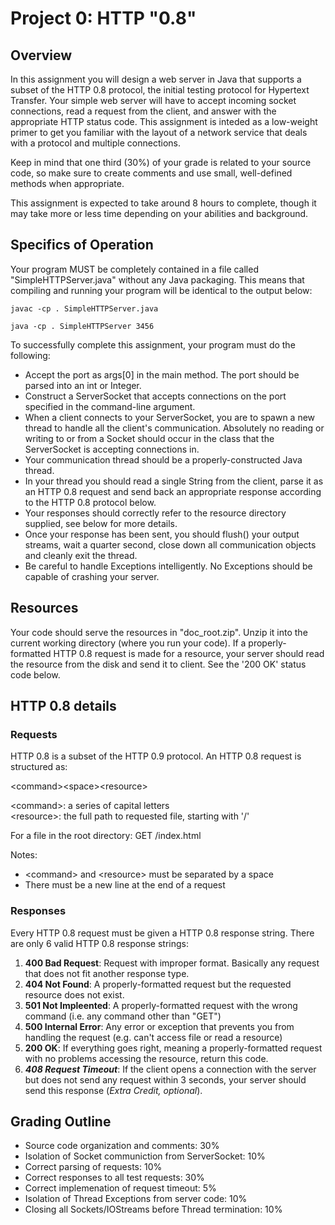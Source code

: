# Project 0: HTTP "0.8"

## Overview

In this assignment you will design a web server in Java that supports a subset of the HTTP 0.8 protocol, the initial testing protocol for Hypertext Transfer.
Your simple web server will have to accept incoming socket connections, read a request from the client, and answer with the appropriate HTTP status code.
This assignment is inteded as a low-weight primer to get you familiar with the layout of a network service that deals with a protocol and multiple connections.

Keep in mind that one third (30%) of your grade is related to your source code, so make sure to create comments and use small, well-defined methods when appropriate.

This assignment is expected to take around 8 hours to complete, though it may take more or less time depending on your abilities and background.

## Specifics of Operation

Your program MUST be completely contained in a file called "SimpleHTTPServer.java" without any Java packaging. This means that compiling and running your program will be identical to the output below:

```
javac -cp . SimpleHTTPServer.java

java -cp . SimpleHTTPServer 3456
```
To successfully complete this assignment, your program must do the following:

* Accept the port as args[0] in the main method.  The port should be parsed into an int or Integer.
* Construct a ServerSocket that accepts connections on the port specified in the command-line argument.
* When a client connects to your ServerSocket, you are to spawn a new thread to handle all the client's communication. Absolutely no reading or writing to or from a Socket should occur in the class that the ServerSocket is accepting connections in.
* Your communication thread should be a properly-constructed Java thread.
* In your thread you should read a single String from the client, parse it as an HTTP 0.8 request and send back an appropriate response according to the HTTP 0.8 protocol below.
* Your responses should correctly refer to the resource directory supplied, see below for more details.
* Once your response has been sent, you should flush() your output streams, wait a quarter second, close down all communication objects and cleanly exit the thread.
* Be careful to handle Exceptions intelligently. No Exceptions should be capable of crashing your server.

## Resources
Your code should serve the resources in "doc_root.zip". Unzip it into the current working directory (where you run your code). If a properly-formatted HTTP 0.8 request is made for a resource, your server should read the resource from the disk and send it to client. See the '200 OK' status code below.


## HTTP 0.8 details

### Requests

HTTP 0.8 is a subset of the HTTP 0.9 protocol. An HTTP 0.8 request is structured as:

&lt;command&gt;&lt;space&gt;&lt;resource&gt;

&lt;command&gt;: a series of capital letters  
&lt;resource&gt;: the full path to requested file, starting with '/'

For a file in the root directory: GET /index.html

Notes:
* &lt;command&gt; and &lt;resource&gt; must be separated by a space
* There must be a new line at the end of a request

### Responses

Every HTTP 0.8 request must be given a HTTP 0.8 response string. There are only 6 valid HTTP 0.8 response strings:

1. **400 Bad Request**: Request with improper format. Basically any request that does not fit another response type.
2. **404 Not Found**: A properly-formatted request but the requested resource does not exist.
3. **501 Not Impleented**: A properly-formatted request with the wrong command (i.e. any command other than "GET")
4. **500 Internal Error**: Any error or exception that prevents you from handling the request (e.g. can't access file or read a resource)
5. **200 OK**: If everything goes right, meaning a properly-formatted request with no problems accessing the resource, return this code.
6. _**408 Request Timeout**_: If the client opens a connection with the server but does not send any request within 3 seconds, your server should send this response (_Extra Credit, optional_).

## Grading Outline
* Source code organization and comments: 30%
* Isolation of Socket communiction from ServerSocket: 10%
* Correct parsing of requests: 10%
* Correct responses to all test requests: 30%
* Correct implemenation of request timeout: 5%
* Isolation of Thread Exceptions from server code: 10%    
* Closing all Sockets/IOStreams before Thread termination: 10%
